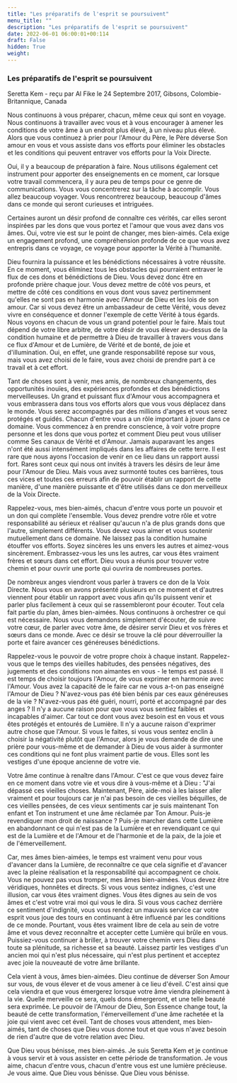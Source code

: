 ```yaml
---
title: "Les préparatifs de l'esprit se poursuivent"
menu_title: ""
description: "Les préparatifs de l'esprit se poursuivent"
date: 2022-06-01 06:00:01+00:114
draft: False
hidden: True
weight:
---
```

### Les préparatifs de l'esprit se poursuivent

Seretta Kem - reçu par Al Fike le 24 Septembre 2017, Gibsons, Colombie-Britannique, Canada

Nous continuons à vous préparer, chacun, même ceux qui sont en voyage. Nous continuons à travailler avec vous et à vous encourager à amener les conditions de votre âme à un endroit plus élevé, à un niveau plus élevé. Alors que vous continuez à prier pour l'Amour du Père, le Père déverse Son amour en vous et vous assiste dans vos efforts pour éliminer les obstacles et les conditions qui peuvent entraver vos efforts pour la Voix Directe.

Oui, il y a beaucoup de préparation à faire. Nous utilisons également cet instrument pour apporter des enseignements en ce moment, car lorsque votre travail commencera, il y aura peu de temps pour ce genre de communications. Vous vous concentrerez sur la tâche à accomplir. Vous allez beaucoup voyager. Vous rencontrerez beaucoup, beaucoup d'âmes dans ce monde qui seront curieuses et intriguées. 

Certaines auront un désir profond de connaître ces vérités, car elles seront inspirées par les dons que vous portez et l'amour que vous avez dans vos âmes. Oui, votre vie est sur le point de changer, mes bien-aimés. Cela exige un engagement profond, une compréhension profonde de ce que vous avez entrepris dans ce voyage, ce voyage pour apporter la Vérité à l'humanité.

Dieu fournira la puissance et les bénédictions nécessaires à votre réussite. En ce moment, vous éliminez tous les obstacles qui pourraient entraver le flux de ces dons et bénédictions de Dieu. Vous devez donc être en profonde prière chaque jour. Vous devez mettre de côté vos peurs, et mettre de côté ces conditions en vous dont vous savez pertinemment qu'elles ne sont pas en harmonie avec l'Amour de Dieu et les lois de son amour. Car si vous devez être un ambassadeur de cette Vérité, vous devez vivre en conséquence et donner l'exemple de cette Vérité à tous égards. Nous voyons en chacun de vous un grand potentiel pour le faire. Mais tout dépend de votre libre arbitre, de votre désir de vous élever au-dessus de la condition humaine et de permettre à Dieu de travailler à travers vous dans ce flux d'Amour et de Lumière, de Vérité et de bonté, de joie et d'illumination. Oui, en effet, une grande responsabilité repose sur vous, mais vous avez choisi de le faire, vous avez choisi de prendre part à ce travail et à cet effort.

Tant de choses sont à venir, mes amis, de nombreux changements, des opportunités inouïes, des expériences profondes et des bénédictions merveilleuses. Un grand et puissant flux d'Amour vous accompagnera et vous embrassera dans tous vos efforts alors que vous vous déplacez dans le monde. Vous serez accompagnés par des millions d'anges et vous serez protégés et guidés. Chacun d'entre vous a un rôle important à jouer dans ce domaine. Vous commencez à en prendre conscience, à voir votre propre personne et les dons que vous portez et comment Dieu peut vous utiliser comme Ses canaux de Vérité et d'Amour. Jamais auparavant les anges n'ont été aussi intensément impliqués dans les affaires de cette terre. Il est rare que nous ayons l'occasion de venir en ce lieu dans un rapport aussi fort. Rares sont ceux qui nous ont invités à travers les désirs de leur âme pour l'Amour de Dieu. Mais vous avez surmonté toutes ces barrières, tous ces vices et toutes ces erreurs afin de pouvoir établir un rapport de cette manière, d'une manière puissante et d'être utilisés dans ce don merveilleux de la Voix Directe.

Rappelez-vous, mes bien-aimés, chacun d'entre vous porte un pouvoir et un don qui complète l'ensemble. Vous devez prendre votre rôle et votre responsabilité au sérieux et réaliser qu'aucun n'a de plus grands dons que l'autre, simplement différents. Vous devez vous aimer et vous soutenir mutuellement dans ce domaine. Ne laissez pas la condition humaine étouffer vos efforts. Soyez sincères les uns envers les autres et aimez-vous sincèrement. Embrassez-vous les uns les autres, car vous êtes vraiment frères et sœurs dans cet effort. Dieu vous a réunis pour trouver votre chemin et pour ouvrir une porte qui ouvrira de nombreuses portes.

De nombreux anges viendront vous parler à travers ce don de la Voix Directe. Nous vous en avons présenté plusieurs en ce moment et d'autres viennent pour établir un rapport avec vous afin qu'ils puissent venir et parler plus facilement à ceux qui se rassembleront pour écouter. Tout cela fait partie du plan, âmes bien-aimées. Nous continuons à orchestrer ce qui est nécessaire. Nous vous demandons simplement d'écouter, de suivre votre cœur, de parler avec votre âme, de désirer servir Dieu et vos frères et sœurs dans ce monde. Avec ce désir se trouve la clé pour déverrouiller la porte et faire avancer ces généreuses bénédictions.

Rappelez-vous le pouvoir de votre propre choix à chaque instant. Rappelez-vous que le temps des vieilles habitudes, des pensées négatives, des jugements et des conditions non aimantes en vous - le temps est passé. Il est temps de choisir toujours l'Amour, de vous exprimer en harmonie avec l'Amour. Vous avez la capacité de le faire car ne vous a-t-on pas enseigné l'Amour de Dieu ? N'avez-vous pas été bien bénis par ces eaux généreuses de la vie ? N'avez-vous pas été guéri, nourri, porté et accompagné par des anges ? Il n'y a aucune raison pour que vous vous sentiez faibles et incapables d'aimer. Car tout ce dont vous avez besoin est en vous et vous êtes protégés et entourés de Lumière. Il n'y a aucune raison d'exprimer autre chose que l'Amour. Si vous le faites, si vous vous sentez enclin à choisir la négativité plutôt que l'Amour, alors je vous demande de dire une prière pour vous-même et de demander à Dieu de vous aider à surmonter ces conditions qui ne font plus vraiment partie de vous. Elles sont les vestiges d'une époque ancienne de votre vie.

Votre âme continue à renaître dans l'Amour. C'est ce que vous devez faire en ce moment dans votre vie et vous dire à vous-même et à Dieu : "J'ai dépassé ces vieilles choses. Maintenant, Père, aide-moi à les laisser aller vraiment et pour toujours car je n'ai pas besoin de ces vieilles béquilles, de ces vieilles pensées, de ces vieux sentiments car je suis maintenant Ton enfant et Ton instrument et une âme réclamée par Ton Amour. Puis-je revendiquer mon droit de naissance ? Puis-je marcher dans cette Lumière en abandonnant ce qui n'est pas de la Lumière et en revendiquant ce qui est de la Lumière et de l'Amour et de l'harmonie et de la paix, de la joie et de l'émerveillement.

Car, mes âmes bien-aimées, le temps est vraiment venu pour vous d'avancer dans la Lumière, de reconnaître ce que cela signifie et d'avancer avec la pleine réalisation et la responsabilité qui accompagnent ce choix. Vous ne pouvez pas vous tromper, mes âmes bien-aimées. Vous devez être véridiques, honnêtes et directs. Si vous vous sentez indignes, c'est une illusion, car vous êtes vraiment dignes. Vous êtes dignes au sein de vos âmes et c'est votre vrai moi qui vous le dira. Si vous vous cachez derrière ce sentiment d'indignité, vous vous rendez un mauvais service car votre esprit vous joue des tours en continuant à être influencé par les conditions de ce monde. Pourtant, vous êtes vraiment libre de cela au sein de votre âme et vous devez reconnaître et accepter cette Lumière qui brûle en vous. Puissiez-vous continuer à briller, à trouver votre chemin vers Dieu dans toute sa plénitude, sa richesse et sa beauté. Laissez partir les vestiges d'un ancien moi qui n'est plus nécessaire, qui n'est plus pertinent et acceptez avec joie la nouveauté de votre âme brillante.

Cela vient à vous, âmes bien-aimées. Dieu continue de déverser Son Amour sur vous, de vous élever et de vous amener à ce lieu d'éveil. C'est ainsi que cela viendra et que vous émergerez lorsque votre âme viendra pleinement à la vie. Quelle merveille ce sera, quels dons émergeront, et une telle beauté sera exprimée. Le pouvoir de l'Amour de Dieu, Son Essence change tout, la beauté de cette transformation, l'émerveillement d'une âme rachetée et la joie qui vient avec cet éveil. Tant de choses vous attendent, mes bien-aimés, tant de choses que Dieu vous donne tout et que vous n'avez besoin de rien d'autre que de votre relation avec Dieu.

Que Dieu vous bénisse, mes bien-aimés. Je suis Seretta Kem et je continue à vous servir et à vous assister en cette période de transformation. Je vous aime, chacun d'entre vous, chacun d'entre vous est une lumière précieuse. Je vous aime. Que Dieu vous bénisse. Que Dieu vous bénisse.

